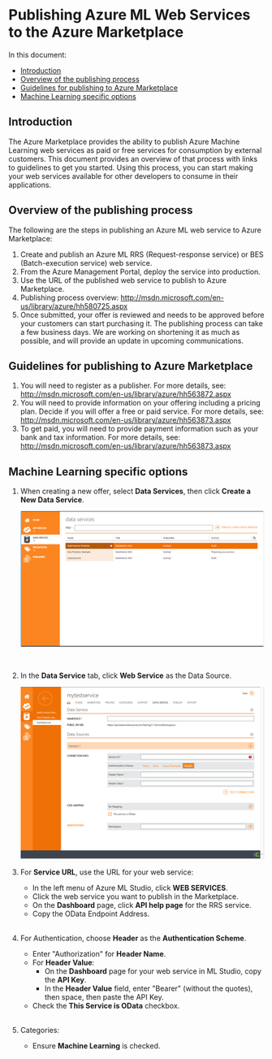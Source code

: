 <properties title="Publishing Azure ML Web Services to the Azure Marketplace" pageTitle="Publishing Azure ML Web Services to the Azure Marketplace | Azure" description="Publishing Azure ML Web Services to the Azure Marketplace" metaKeywords="" services="machine-learning" solutions="" documentationCenter="" authors="garye" videoId="" scriptId="" />

<tags ms.service="machine-learning" ms.workload="tbd" ms.tgt_pltfrm="na" ms.devlang="na" ms.topic="article" ms.date="01/01/1900" ms.author="garye" />

# Publishing Azure ML Web Services to the Azure Marketplace 

In this document:

- [Introduction]
- [Overview of the publishing process]
- [Guidelines for publishing to Azure Marketplace]
- [Machine Learning specific options] 

<!--Anchors-->
[Introduction]: #introduction
[Overview of the publishing process]: #overview-of-the-publishing-process
[Guidelines for publishing to Azure Marketplace]: #guidelines-for-publishing-to-azure-marketplace
[Machine Learning specific options]: #machine-learning-specific-options 

## Introduction

The Azure Marketplace provides the ability to publish Azure Machine Learning web services as paid or free services for consumption by external customers. This document provides an overview of that process with links to guidelines to get you started. Using this process, you can start making your web services available for other developers to consume in their applications.

## Overview of the publishing process 

The following are the steps in publishing an Azure ML web service to Azure Marketplace:

1.	Create and publish an Azure ML RRS (Request-response service) or BES (Batch-execution service) web service.
2.	From the Azure Management Portal, deploy the service into production.
3.	Use the URL of the published web service to publish to Azure Marketplace.
4.	Publishing process overview: http://msdn.microsoft.com/en-us/library/azure/hh580725.aspx 
5.	Once submitted, your offer is reviewed and needs to be approved before your customers can start purchasing it. The publishing process can take a few business days. We are working on shortening it as much as possible, and will provide an update in upcoming communications.

## Guidelines for publishing to Azure Marketplace

1.	You will need to register as a publisher. For more details, see: <http://msdn.microsoft.com/en-us/library/azure/hh563872.aspx>
2.	You will need to provide information on your offering including a pricing plan. Decide if you will offer a free or paid service. For more details, see: <http://msdn.microsoft.com/en-us/library/azure/hh563873.aspx> 
3.	To get paid, you will need to provide payment information such as your bank and tax information. For more details, see: <http://msdn.microsoft.com/en-us/library/azure/hh563873.aspx>

## Machine Learning specific options


1.	When creating a new offer, select **Data Services**, then click **Create a New Data Service**. 
 
	![Azure Marketplace][image1]

	<br />

2. In the **Data Service** tab, click **Web Service** as the Data Source.

	![Azure Marketplace][image2]

3.	For **Service URL**, use the URL for your web service:

	- In the left menu of Azure ML Studio, click **WEB SERVICES**. 
	- Click the web service you want to publish in the Marketplace.
	- On the **Dashboard** page, click **API help page** for the RRS service.
	- Copy the OData Endpoint Address.

	<br />

4. For Authentication, choose **Header** as the **Authentication Scheme**.

	- Enter "Authorization" for **Header Name**.
	- For **Header Value**:
		- On the **Dashboard** page for your web service in ML Studio, copy the **API Key**.
		- In the **Header Value** field, enter "Bearer" (without the quotes), then space, then paste the API Key.
	- Check the **This Service is OData** checkbox.

	<br />

5.	Categories:
	- Ensure **Machine Learning** is checked.



[image1]:./media/machine-learning-publish-web-service-to-azure-marketplace/image1.png
[image2]:./media/machine-learning-publish-web-service-to-azure-marketplace/image2.png

